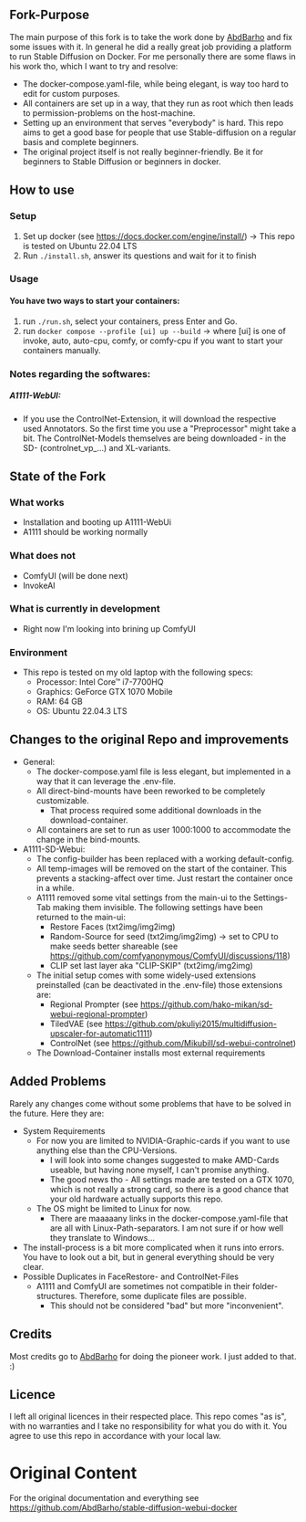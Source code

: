 ## Fork-Purpose
The main purpose of this fork is to take the work done by [AbdBarho](https://github.com/AbdBarho) and fix some issues with it.
In general he did a really great job providing a platform to run Stable Diffusion on Docker.
For me personally there are some flaws in his work tho, which I want to try and resolve:
- The docker-compose.yaml-file, while being elegant, is way too hard to edit for custom purposes.
- All containers are set up in a way, that they run as root which then leads to permission-problems on the host-machine.
- Setting up an environment that serves "everybody" is hard. This repo aims to get a good base for people that use Stable-diffusion on a regular basis and complete beginners.
- The original project itself is not really beginner-friendly. Be it for beginners to Stable Diffusion or beginners in docker.

## How to use
### Setup
1. Set up docker (see https://docs.docker.com/engine/install/) -> This repo is tested on Ubuntu 22.04 LTS
2. Run `./install.sh`, answer its questions and wait for it to finish

### Usage
#### You have two ways to start your containers:
1. run `./run.sh`, select your containers, press Enter and Go.
2. run `docker compose --profile [ui] up --build` -> where [ui] is one of invoke, auto, auto-cpu, comfy, or comfy-cpu if you want to start your containers manually.

### Notes regarding the softwares:
##### A1111-WebUI:
- If you use the ControlNet-Extension, it will download the respective used Annotators.
So the first time you use a "Preprocessor" might take a bit. The ControlNet-Models themselves are being downloaded - in the SD- (controlnet_vp_...) and XL-variants.

## State of the Fork
### What works
- Installation and booting up A1111-WebUi
- A1111 should be working normally

### What does not
- ComfyUI (will be done next)
- InvokeAI

### What is currently in development
- Right now I'm looking into brining up ComfyUI

### Environment
- This repo is tested on my old laptop with the following specs:
  - Processor: Intel Core™ i7-7700HQ
  - Graphics: GeForce GTX 1070 Mobile
  - RAM: 64 GB
  - OS: Ubuntu 22.04.3 LTS


## Changes to the original Repo and improvements
- General:
  - The docker-compose.yaml file is less elegant, but implemented in a way that it can leverage the .env-file.
  - All direct-bind-mounts have been reworked to be completely customizable.
    - That process required some additional downloads in the download-container.
  - All containers are set to run as user 1000:1000 to accommodate the change in the bind-mounts.
- A1111-SD-Webui:
  - The config-builder has been replaced with a working default-config.
  - All temp-images will be removed on the start of the container. This prevents a stacking-affect over time. Just restart the container once in a while.
  - A1111 removed some vital settings from the main-ui to the Settings-Tab making them invisible. The following settings have been returned to the main-ui:
    - Restore Faces (txt2img/img2img)
    - Random-Source for seed (txt2img/img2img) -> set to CPU to make seeds better shareable (see https://github.com/comfyanonymous/ComfyUI/discussions/118)
    - CLIP set last layer aka "CLIP-SKIP" (txt2img/img2img)
  - The initial setup comes with some widely-used extensions preinstalled (can be deactivated in the .env-file) those extensions are:
    - Regional Prompter (see https://github.com/hako-mikan/sd-webui-regional-prompter)
    - TiledVAE (see https://github.com/pkuliyi2015/multidiffusion-upscaler-for-automatic1111)
    - ControlNet (see https://github.com/Mikubill/sd-webui-controlnet)
  - The Download-Container installs most external requirements

## Added Problems
Rarely any changes come without some problems that have to be solved in the future. Here they are:
 - System Requirements
   - For now you are limited to NVIDIA-Graphic-cards if you want to use anything else than the CPU-Versions.
     - I will look into some changes suggested to make AMD-Cards useable, but having none myself, I can't promise anything.
     - The good news tho - All settings made are tested on a GTX 1070, which is not really a strong card, so there is a good chance that your old hardware actually supports this repo.
   - The OS might be limited to Linux for now.
     - There are maaaaany links in the docker-compose.yaml-file that are all with Linux-Path-separators. I am not sure if or how well they translate to Windows...
 - The install-process is a bit more complicated when it runs into errors. You have to look out a bit, but in general everything should be very clear.
 - Possible Duplicates in FaceRestore- and ControlNet-Files
   - A1111 and ComfyUI are sometimes not compatible in their folder-structures. Therefore, some duplicate files are possible.
     - This should not be considered "bad" but more "inconvenient".

## Credits
Most credits go to [AbdBarho](https://github.com/AbdBarho) for doing the pioneer work. I just added to that. :)

## Licence
I left all original licences in their respected place.
This repo comes "as is", with no warranties and I take no responsibility for what you do with it.
You agree to use this repo in accordance with your local law.

# Original Content
For the original documentation and everything see https://github.com/AbdBarho/stable-diffusion-webui-docker
